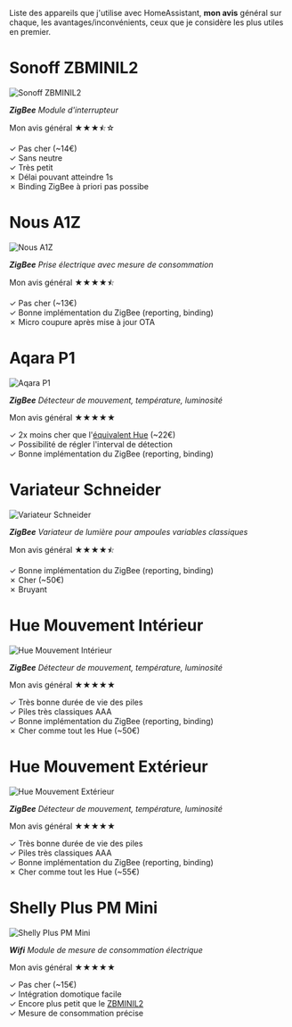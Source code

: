 Liste des appareils que j'utilise avec HomeAssistant, **mon avis** général sur chaque, les avantages/inconvénients, ceux que je considère les plus utiles en premier.


# Sonoff ZBMINIL2
![Sonoff ZBMINIL2](https://www.zigbee2mqtt.io/images/devices/ZBMINIL2.png)

_**ZigBee** Module d'interrupteur_

Mon avis général ★★★⯪☆

✓ Pas cher (~14€)  
✓ Sans neutre  
✓ Très petit  
✗ Délai pouvant atteindre 1s  
✗ Binding ZigBee à priori pas possibe  


# Nous A1Z
![Nous A1Z](https://www.zigbee2mqtt.io/images/devices/A1Z.png)

_**ZigBee** Prise électrique avec mesure de consommation_

Mon avis général ★★★★⯪

✓ Pas cher (~13€)  
✓ Bonne implémentation du ZigBee (reporting, binding)  
✗ Micro coupure après mise à jour OTA


# Aqara P1
![Aqara P1](https://www.zigbee2mqtt.io/images/devices/RTCGQ14LM.png)

_**ZigBee** Détecteur de mouvement, température, luminosité_

Mon avis général ★★★★★

✓ 2x moins cher que l'[équivalent Hue](#hue-mouvement-int%C3%A9rieur) (~22€)  
✓ Possibilité de régler l'interval de détection  
✓ Bonne implémentation du ZigBee (reporting, binding)  


# Variateur Schneider
![Variateur Schneider](https://www.zigbee2mqtt.io/images/devices/NH3516A.png)

_**ZigBee** Variateur de lumière pour ampoules variables classiques_

Mon avis général ★★★★⯪

✓ Bonne implémentation du ZigBee (reporting, binding)  
✗ Cher (~50€)  
✗ Bruyant


# Hue Mouvement Intérieur
![Hue Mouvement Intérieur](https://www.zigbee2mqtt.io/images/devices/9290012607.png)

_**ZigBee** Détecteur de mouvement, température, luminosité_

Mon avis général ★★★★★

✓ Très bonne durée de vie des piles  
✓ Piles très classiques AAA  
✓ Bonne implémentation du ZigBee (reporting, binding)  
✗ Cher comme tout les Hue (~50€)  


# Hue Mouvement Extérieur
![Hue Mouvement Extérieur](https://www.zigbee2mqtt.io/images/devices/9290019758.png)

_**ZigBee** Détecteur de mouvement, température, luminosité_

Mon avis général ★★★★★

✓ Très bonne durée de vie des piles  
✓ Piles très classiques AAA  
✓ Bonne implémentation du ZigBee (reporting, binding)  
✗ Cher comme tout les Hue (~55€)  


# Shelly Plus PM Mini
![Shelly Plus PM Mini](https://github.com/user-attachments/assets/c40e5a63-8a1e-4e9a-aaa2-c90c9059c8ff)


_**Wifi** Module de mesure de consommation électrique_

Mon avis général ★★★★★

✓ Pas cher (~15€)  
✓ Intégration domotique facile  
✓ Encore plus petit que le [ZBMINIL2](#sonoff-zbminil2)  
✓ Mesure de consommation précise
